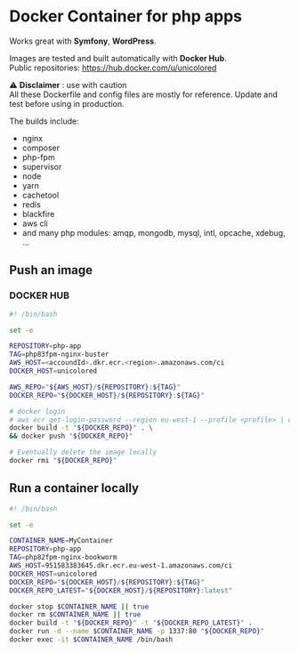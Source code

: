# Docker Container for php apps

Works great with **Symfony**, **WordPress**.

Images are tested and built automatically with **Docker Hub**. \
Public repositories:  https://hub.docker.com/u/unicolored

⚠️ **Disclaimer** : use with caution \
All these Dockerfile and config files are mostly for reference. Update and test before using in production.

The builds include:
* nginx
* composer
* php-fpm
* supervisor
* node
* yarn
* cachetool
* redis
* blackfire
* aws cli
* and many php modules: amqp, mongodb, mysql, intl, opcache, xdebug, ...

## Push an image

### DOCKER HUB
```bash
#! /bin/bash

set -e

REPOSITORY=php-app
TAG=php83fpm-nginx-buster
AWS_HOST=<accoundId>.dkr.ecr.<region>.amazonaws.com/ci
DOCKER_HOST=unicolored

AWS_REPO="${AWS_HOST}/${REPOSITORY}:${TAG}"
DOCKER_REPO="${DOCKER_HOST}/${REPOSITORY}:${TAG}"

# docker login
# aws ecr get-login-password --region eu-west-1 --profile <profile> | docker login --username AWS --password-stdin "${ECR_REPO}"
docker build -t "${DOCKER_REPO}" . \
&& docker push "${DOCKER_REPO}"

# Eventually delete the image locally
docker rmi "${DOCKER_REPO}"
```

## Run a container locally

```bash
#! /bin/bash

set -e

CONTAINER_NAME=MyContainer
REPOSITORY=php-app
TAG=php82fpm-nginx-bookworm
AWS_HOST=951583383645.dkr.ecr.eu-west-1.amazonaws.com/ci
DOCKER_HOST=unicolored
DOCKER_REPO="${DOCKER_HOST}/${REPOSITORY}:${TAG}"
DOCKER_REPO_LATEST="${DOCKER_HOST}/${REPOSITORY}:latest"

docker stop $CONTAINER_NAME || true
docker rm $CONTAINER_NAME || true
docker build -t "${DOCKER_REPO}" -t "${DOCKER_REPO_LATEST}" .
docker run -d --name $CONTAINER_NAME -p 1337:80 "${DOCKER_REPO}"
docker exec -it $CONTAINER_NAME /bin/bash
```
